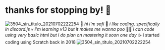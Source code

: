 # thanks for stopping by! 🍓
![3504_sin_titulo_20210702222254](https://user-images.githubusercontent.com/88029789/129676607-6163f22b-79c5-43c7-870f-7cac8ec1dd8a.png) 
🥛 _hi i'm safi_  🎀 _i like coding, specifically in discord.js_  💀 _i'm learning v13 but it makes me wanna poo_ 
👩‍🦯 _i can code using very basic html but i do plan on mastering it soon one day_
☕ i started coding using Scratch back in 2018
![3504_sin_titulo_20210702222254](https://user-images.githubusercontent.com/88029789/129676607-6163f22b-79c5-43c7-870f-7cac8ec1dd8a.png) 
